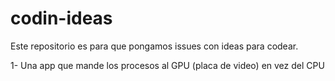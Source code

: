 # codin-ideas
Este repositorio es para que pongamos issues con ideas para codear.

1- Una app que mande los procesos al GPU (placa de video) en vez del CPU
